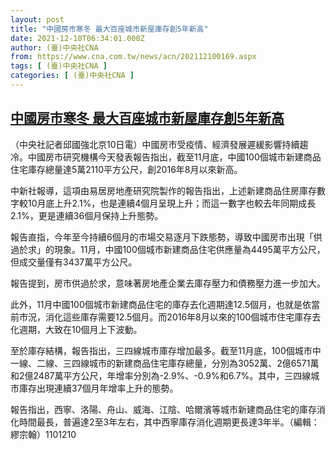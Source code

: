 ```yaml
---
layout: post
title: "中國房市寒冬 最大百座城市新屋庫存創5年新高"
date: 2021-12-10T06:34:01.000Z
author: (臺)中央社CNA
from: https://www.cna.com.tw/news/acn/202112100169.aspx
tags: [ (臺)中央社CNA ]
categories: [ (臺)中央社CNA ]
---
```

<!--1639118041000-->
[中國房市寒冬 最大百座城市新屋庫存創5年新高](https://www.cna.com.tw/news/acn/202112100169.aspx)
------

<div>
<div></div><div><p>（中央社記者邱國強北京10日電）中國房市受疫情、經濟發展遲緩影響持續趨冷。中國房市研究機構今天發表報告指出，截至11月底，中國100個城市新建商品住宅庫存總量達5萬2110平方公尺，創2016年8月以來新高。</p><p>中新社報導，這項由易居房地產研究院製作的報告指出，上述新建商品住房庫存數字較10月底上升2.1%，也是連續4個月呈現上升；而這一數字也較去年同期成長2.1%，更是連續36個月保持上升態勢。</p><p>報告直指，今年至今持續6個月的市場交易逐月下跌態勢，導致中國房市出現「供過於求」的現象。11月，中國100個城市新建商品住宅供應量為4495萬平方公尺，但成交量僅有3437萬平方公尺。</p><p>報告提到，房市供過於求，意味著房地產企業去庫存壓力和債務壓力進一步加大。</p><p>此外，11月中國100個城市新建商品住宅的庫存去化週期達12.5個月，也就是依當前市況，消化這些庫存需要12.5個月。而2016年8月以來的100個城市住宅庫存去化週期，大致在10個月上下波動。</p><p>至於庫存結構，報告指出，三四線城市庫存增加最多。截至11月底，100個城市中一線、二線、三四線城市的新建商品住宅庫存總量，分別為3052萬、2億6571萬和2億2487萬平方公尺，年增率分別為-2.9%、-0.9%和6.7%。其中，三四線城市庫存出現連續37個月年增率上升的態勢。</p><p>報告指出，西寧、洛陽、舟山、威海、江陰、哈爾濱等城市新建商品住宅的庫存消化時間最長，普遍達2至3年左右，其中西寧庫存消化週期更長達3年半。（編輯：繆宗翰）1101210</p></div>
</div>
